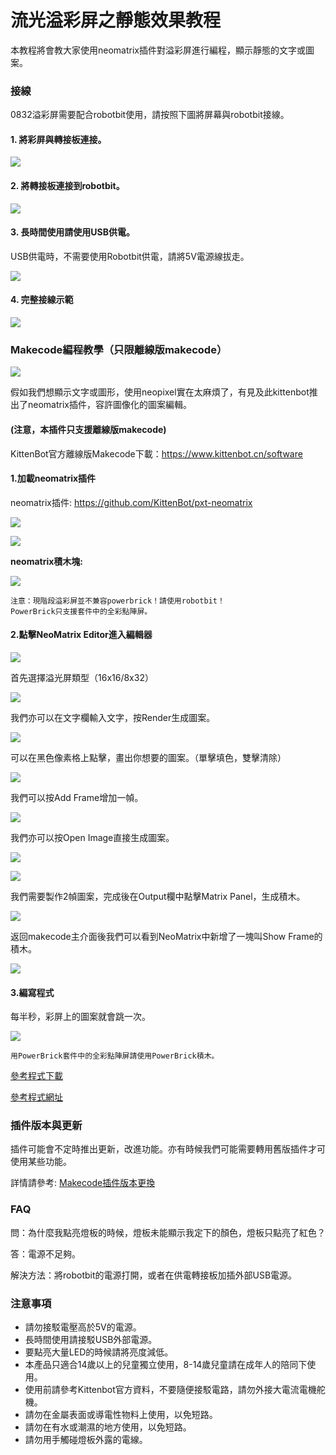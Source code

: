 # 流光溢彩屏之靜態效果教程

本教程將會教大家使用neomatrix插件對溢彩屏進行編程，顯示靜態的文字或圖案。

### 接線

0832溢彩屏需要配合robotbit使用，請按照下圖將屏幕與robotbit接線。

#### 1. 將彩屏與轉接板連接。

![](https://kittenbothk.readthedocs.io/en/latest/\_images/matrixtoadapter.jpg)

#### 2. 將轉接板連接到robotbit。

![](https://kittenbothk.readthedocs.io/en/latest/\_images/adaptertorobotbit.png)

#### 3. 長時間使用請使用USB供電。

USB供電時，不需要使用Robotbit供電，請將5V電源線拔走。

![](https://kittenbothk.readthedocs.io/en/latest/\_images/usb1.jpg)

#### 4. 完整接線示範

![](https://kittenbothk.readthedocs.io/en/latest/\_images/usbpower.jpg)

### Makecode編程教學（只限離線版makecode）

![](https://kittenbothk.readthedocs.io/en/latest/\_images/mcbanner11.png)

假如我們想顯示文字或圖形，使用neopixel實在太麻煩了，有見及此kittenbot推出了neomatrix插件，容許圖像化的圖案編輯。

#### (注意，本插件只支援離線版makecode)

KittenBot官方離線版Makecode下載：https://www.kittenbot.cn/software

#### 1.加載neomatrix插件

neomatrix插件: https://github.com/KittenBot/pxt-neomatrix

![](https://kittenbothk.readthedocs.io/en/latest/\_images/210.png)

![](https://kittenbothk.readthedocs.io/en/latest/\_images/ext.png)

**neomatrix積木塊:**

![](https://kittenbothk.readthedocs.io/en/latest/\_images/blocks10.png)

```
注意：現階段溢彩屏並不兼容powerbrick！請使用robotbit！
PowerBrick只支援套件中的全彩點陣屏。
```

#### 2.點擊NeoMatrix Editor進入編輯器

![](https://kittenbothk.readthedocs.io/en/latest/\_images/edit.png)

首先選擇溢光屏類型（16x16/8x32）

![](https://kittenbothk.readthedocs.io/en/latest/\_images/editor11.png)

我們亦可以在文字欄輸入文字，按Render生成圖案。

![](https://kittenbothk.readthedocs.io/en/latest/\_images/hello.png)

可以在黑色像素格上點擊，畫出你想要的圖案。（單擊填色，雙擊清除）

![](https://kittenbothk.readthedocs.io/en/latest/\_images/editor2.png)

我們可以按Add Frame增加一幀。

![](https://kittenbothk.readthedocs.io/en/latest/\_images/editor3.png)

我們亦可以按Open Image直接生成圖案。

![](https://kittenbothk.readthedocs.io/en/latest/\_images/bianjiqi4.png)

![](https://kittenbothk.readthedocs.io/en/latest/\_images/glasses.png)

我們需要製作2幀圖案，完成後在Output欄中點擊Matrix Panel，生成積木。

![](https://kittenbothk.readthedocs.io/en/latest/\_images/editor4.png)

返回makecode主介面後我們可以看到NeoMatrix中新增了一塊叫Show Frame的積木。

![](https://kittenbothk.readthedocs.io/en/latest/\_images/editor5.png)

#### 3.編寫程式

每半秒，彩屏上的圖案就會跳一次。

![](https://kittenbothk.readthedocs.io/en/latest/\_images/image4144.png)

```
用PowerBrick套件中的全彩點陣屏請使用PowerBrick積木。
```

[參考程式下載](https://bit.ly/LEDMatrixT2\_01Hex)

[參考程式網址](https://makecode.microbit.org/\_02iY5iJkJfy2)

### 插件版本與更新

插件可能會不定時推出更新，改進功能。亦有時候我們可能需要轉用舊版插件才可使用某些功能。

詳情請參考: [Makecode插件版本更換](../../../programmingplatforms/makecode/makecodeextupdate.md)

### FAQ

問：為什麼我點亮燈板的時候，燈板未能顯示我定下的顏色，燈板只點亮了紅色？

答：電源不足夠。

解決方法：將robotbit的電源打開，或者在供電轉接板加插外部USB電源。

### 注意事項

* 請勿接駁電壓高於5V的電源。
* 長時間使用請接駁USB外部電源。
* 要點亮大量LED的時候請將亮度減低。
* 本產品只適合14歲以上的兒童獨立使用，8-14歲兒童請在成年人的陪同下使用。
* 使用前請參考Kittenbot官方資料，不要隨便接駁電路，請勿外接大電流電機舵機。
* 請勿在金屬表面或導電性物料上使用，以免短路。
* 請勿在有水或潮濕的地方使用，以免短路。
* 請勿用手觸碰燈板外露的電線。
